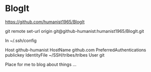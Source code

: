 # BlogIt

https://github.com/humanist1965/BlogIt

git remote set-url origin git@github-humanist:humanist1965/BlogIt.git 

In ~/.ssh/config


Host github-humanist
  HostName github.com
  PreferredAuthentications publickey
  IdentityFile ~/SSH/tribes/tribes
  User git


Place for me  to blog about things ...